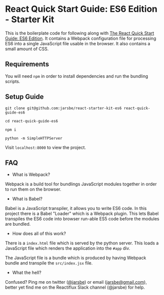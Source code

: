 # React Quick Start Guide: ES6 Edition - Starter Kit

This is the boilerplate code for following along with [The React Quick Start Guide: ES6 Edition](http://www.jackcallister.com/2015/08/30/the-react-quick-start-guide-es6-edition.html). It contains a Webpack configuration file for processing ES6 into a single JavaScript file usable in the browser. It also contains a small amount of CSS.

## Requirements

You will need `npm` in order to install dependencies and run the bundling scripts.

## Setup Guide

`git clone git@github.com:jarsbe/react-starter-kit-es6 react-quick-guide-es6`

`cd react-quick-guide-es6`

`npm i`

`python -m SimpleHTTPServer`

Visit `localhost:8000` to view the project.

## FAQ

- What is Webpack?

Webpack is a build tool for bundlings JavaScript modules together in order to run them on the browser.

- What is Babel?

Babel is a JavaScript transpiler, it allows you to write ES6 code. In this project there is a Babel "Loader" which is a Webpack plugin. This lets Babel transpiles the ES6 code into browser run-able ES5 code before the modules are bundled.

- How does all of this work?

There is a `index.html` file which is served by the python server. This loads a JavaScript file which renders the application into the `#app` div.

The JavaScript file is a bundle which is produced by having Webpack bundle and transpile the `src/index.jsx` file.

- What the hell?

Confused? Ping me on twitter ([@jarsbe](https://twitter.com/jarsbe)) or email (jarsbe@gmail.com), better yet find me on the Reactiflux Slack channel (@jarsbe) for help.
